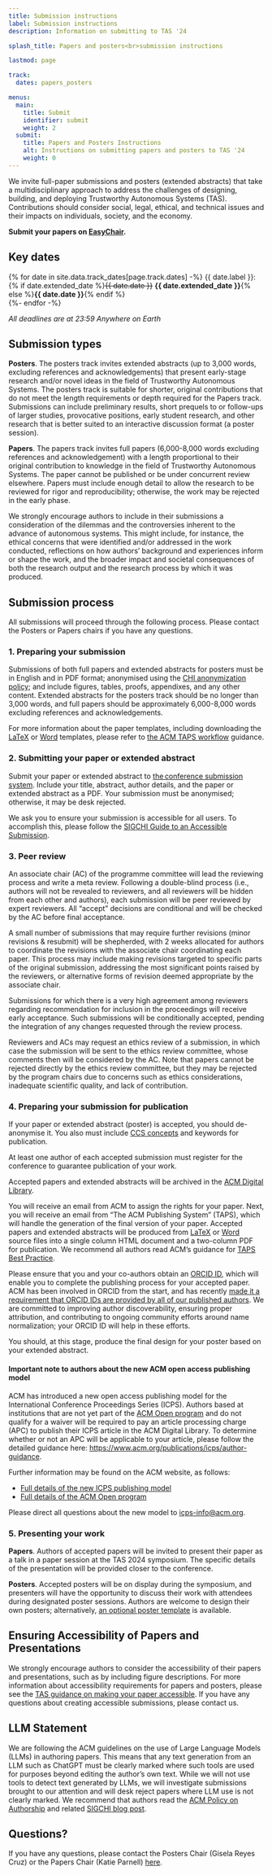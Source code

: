 ```yaml
---
title: Submission instructions
label: Submission instructions
description: Information on submitting to TAS '24

splash_title: Papers and posters<br>submission instructions

lastmod: page

track:
  dates: papers_posters

menus:
  main:
    title: Submit
    identifier: submit
    weight: 2
  submit:
    title: Papers and Posters Instructions
    alt: Instructions on submitting papers and posters to TAS '24
    weight: 0
---
```


We invite full-paper submissions and posters (extended abstracts) that take a multidisciplinary approach to address the challenges of designing, building, and deploying Trustworthy Autonomous Systems (TAS). Contributions should consider social, legal, ethical, and technical issues and their impacts on individuals, society, and the economy. 

**Submit your papers on [EasyChair](https://easychair.org/conferences/?conf=tas24 "EasyChair submission site for TAS '24").**

## Key dates

{% for date in site.data.track_dates[page.track.dates] -%}
{{ date.label }}: {% if date.extended_date %}<strike>{{ date.date }}</strike> <strong>{{ date.extended_date }}</strong>{% else %}<strong>{{ date.date }}</strong>{% endif %}<br>
{%- endfor -%}

<em class="small">All deadlines are at 23:59 Anywhere on Earth</em>

## Submission types 

**Posters**. The posters track invites extended abstracts (up to 3,000 words, excluding references and acknowledgements) that present early-stage research and/or novel ideas in the field of Trustworthy Autonomous Systems. The posters track is suitable for shorter, original contributions that do not meet the length requirements or depth required for the Papers track. Submissions can include preliminary results, short prequels to or follow-ups of larger studies, provocative positions, early student research, and other research that is better suited to an interactive discussion format (a poster session).

**Papers**. The papers track invites full papers (6,000-8,000 words excluding references and acknowledgement) with a length proportional to their original contribution to knowledge in the field of Trustworthy Autonomous Systems. The paper cannot be published or be under concurrent review elsewhere. Papers must include enough detail to allow the research to be reviewed for rigor and reproducibility; otherwise,  the work may be rejected in the early phase.

We strongly encourage authors to include in their submissions a consideration of the dilemmas and the controversies inherent to the advance of autonomous systems. This might include, for instance, the ethical concerns that were identified and/or addressed in the work conducted, reflections on how authors’ background and experiences inform or shape the work, and the broader impact and societal consequences of both the research output and the research process by which it was produced.

## Submission process

All submissions will proceed through the following process. Please contact the Posters or Papers chairs if you have any questions.

### 1. Preparing your submission
Submissions of both full papers and extended abstracts for posters must be in English and in PDF format; anonymised using the [CHI anonymization policy](https://chi2024.acm.org/submission-guides/chi-anonymization-policy/ "CHI 2024 anonymisation policy"); and include figures, tables, proofs, appendixes, and any other content. Extended abstracts for the posters track should be no longer than 3,000 words, and full papers should be approximately 6,000-8,000 words excluding references and acknowledgements.

For more information about the paper templates, including downloading the [LaTeX](
https://authors.acm.org/proceedings/production-information/preparing-your-article-with-latex) or [Word](https://authors.acm.org/proceedings/production-information/preparing-your-article-with-microsoft-word) templates, please refer to [the ACM TAPS workflow](https://authors.acm.org/proceedings/production-information/taps-production-workflow "The ACM Publishing System workflow") guidance.

### 2. Submitting your paper or extended abstract
Submit your paper or extended abstract to [the conference submission system](https://easychair.org/conferences/?conf=tas24 "EasyChair submission site for TAS '24"). Include your title, abstract, author details, and the paper or extended abstract as a PDF. Your submission must be anonymised; otherwise, it may be desk rejected.

We ask you to ensure your submission is accessible for all users. To accomplish this, please follow the [SIGCHI Guide to an Accessible Submission](https://sigchi.org/conferences/author-resources/accessibility-guide/ "ACM SIGCHI guide to making publications accessible").

### 3. Peer review

An associate chair (AC) of the programme committee will lead the reviewing process and write a meta review. Following a double-blind process (i.e., authors will not be revealed to reviewers, and all reviewers will be hidden from each other and authors), each submission will be peer reviewed by expert reviewers.  All “accept” decisions are conditional and will be checked by the AC before final acceptance.

A small number of submissions that may require further revisions (minor revisions & resubmit) will be shepherded, with 2 weeks allocated for authors to coordinate the revisions with the associate chair coordinating each paper. This process may include making revisions targeted to specific parts of the original submission, addressing the most significant points raised by the reviewers, or alternative forms of revision deemed appropriate by the associate chair.

Submissions for which there is a very high agreement among reviewers regarding recommendation for inclusion in the proceedings will receive early acceptance.  Such submissions will be conditionally accepted, pending the integration of any changes requested through the review process.

Reviewers and ACs may request an ethics review of a submission, in which case the submission will be sent to the ethics review committee, whose comments then will be considered by the AC. Note that papers cannot be rejected directly by the ethics review committee, but they may be rejected by the program chairs due to concerns such as ethics considerations, inadequate scientific quality, and lack of contribution.

### 4. Preparing your submission for publication

If your paper or extended abstract (poster) is accepted, you should de-anonymise it. You also must include [CCS concepts](https://dl.acm.org/ccs "ACM CCS concepts on the Digital Library" ) and keywords for publication.

At least one author of each accepted submission must register for the conference to guarantee publication of your work. 

Accepted papers and extended abstracts will be archived in the [ACM Digital Library](http://dl.acm.org/ "The ACM Digital Library").

You will receive an email from ACM to assign the rights for your paper. Next, you will receive an email from “The ACM Publishing System” (TAPS), which will handle the generation of the final version of your paper. Accepted papers and extended abstracts will be produced from [LaTeX](https://authors.acm.org/proceedings/production-information/preparing-your-article-with-latex) or [Word](https://authors.acm.org/proceedings/production-information/preparing-your-article-with-microsoft-word) source files into a single column HTML document and a two-column PDF for publication. We recommend all authors read ACM’s guidance for [TAPS Best Practice](https://www.acm.org/publications/taps/taps-best-practices "TAPS best practice from ACM").

Please ensure that you and your co-authors obtain an [ORCID ID](https://orcid.org/register "OCIRD registration"), which will enable you to complete the publishing process for your accepted paper. ACM has been involved in ORCID from the start, and has recently [made it a requirement that ORCID IDs are provided by all of our published authors](https://authors.acm.org/author-resources/orcid-faqs "ACM policy on ORCID"). We are committed to improving author discoverability, ensuring proper attribution, and contributing to ongoing community efforts around name normalization; your ORCID ID will help in these efforts.

You should, at this stage, produce the final design for your poster based on your extended abstract.

#### Important note to authors about the new ACM open access publishing model

ACM has introduced a new open access publishing model for the International Conference Proceedings Series (ICPS). Authors based at institutions that are not yet part of the [ACM Open program](https://libraries.acm.org/acmopen/open-participants) and do not qualify for a waiver will be required to pay an article processing charge (APC) to publish their ICPS article in the ACM Digital Library. To determine whether or not an APC will be applicable to your article, please follow the detailed guidance here: https://www.acm.org/publications/icps/author-guidance.

Further information may be found on the ACM website, as follows:

* [Full details of the new ICPS publishing model](https://www.acm.org/publications/icps/faq)<br>
* [Full details of the ACM Open program](https://www.acm.org/publications/openaccess)

Please direct all questions about the new model to [icps-info@acm.org](mailto:icps-info@acm.org).

### 5. Presenting your work

**Papers**. Authors of accepted papers will be invited to present their paper as a talk in a paper session at the TAS 2024 symposium. The specific details of the presentation will be provided closer to the conference.

**Posters**. Accepted posters will be on display during the symposium, and presenters will have the opportunity to discuss their work with attendees during designated poster sessions. Authors are welcome to design their own posters; alternatively, [an optional poster template](https://symposium.tas.ac.uk/2023/assets/pptx/UKRI-TAS-Hub-Research-Poster-Template.pptx "Poster template for TAS '24") is available.

## Ensuring Accessibility of Papers and Presentations

We strongly encourage authors to consider the accessibility of their papers and presentations, such as by including figure descriptions. For more information about accessibility requirements for papers and posters, please see the [TAS guidance on making your paper accessible](/2024/submit/accessibility/). If you have any questions about creating accessible submissions, please contact us.


## LLM Statement
We are following the ACM guidelines on the use of Large Language Models (LLMs) in authoring papers. This means that any text generation from an LLM such as ChatGPT must be clearly marked where such tools are used for purposes beyond editing the author’s own text. While we will not use tools to detect text generated by LLMs, we will investigate submissions brought to our attention and will desk reject papers where LLM use is not clearly marked. We recommend that authors read the [ACM Policy on Authorship](https://www.acm.org/publications/policies/new-acm-policy-on-authorship) and related [SIGCHI blog post](https://medium.com/sigchi/acm-publications-policy-guidance-for-sigchi-venues-87332173aad1).


## Questions?
If you have any questions, please contact the Posters Chair (Gisela Reyes Cruz) or the Papers Chair (Katie Parnell) [here](mailto:contact@tas.ac.uk).




